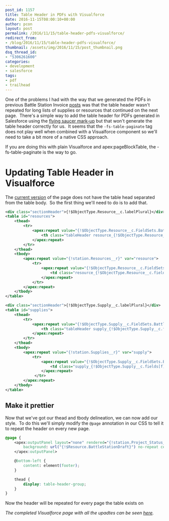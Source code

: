```yaml
---
post_id: 1157
title: Table Header in PDFs with Visualforce
date: 2016-11-15T08:00:10+00:00
author: pcon
layout: post
permalink: /2016/11/15/table-header-pdfs-visualforce/
redirect_from:
- /blog/2016/11/15/table-header-pdfs-visualforce/
thumbnail: /assets/img/2016/11/15/post_thumbnail.png
dsq_thread_id:
- "5306261600"
categories:
- development
- salesforce
tags:
- pdf
- trailhead
---
```

One of the problems I had with the way that we generated the PDFs in previous Battle Station Invoice [posts](/2016/04/25/field-sets-dynamic-visualforce/) was that the table header wasn't repeated for long lists of supplies or resources that continued on the next page.  There's a simple way to add the table header for PDFs generated in Salesforce using the [flying saucer mark-up](http://salesforce.stackexchange.com/questions/83042/how-to-repeat-html-table-header-thead-for-each-page-rendersas-pdf) but that won't generate the table header correctly for us.  It seems that the `-fs-table-paginate` tag does not play well when combined with a Visualforce component so we'll need to take a bit more of a native CSS approach.

<div class="callout warning">If you are doing this with plain Visualforce and apex:pageBlockTable, the -fs-table-paginate is the way to go.</div>

<!--more-->

# Updating Table Header in Visualforce

The [current version](/2016/05/09/watermarking-pdfs-visualforce/) of the page does not have the table head separated from the table body.  So the first thing we'll need to do is to add that.

```xml
<div class="sectionHeader">{!$ObjectType.Resource__c.labelPlural}</div>
<table id="resources">
    <thead>
        <tr>
            <apex:repeat value="{!$ObjectType.Resource__c.FieldSets.Battle_Station_Invoice}" var="f">
                <th class="tableHeader resource_{!$ObjectType.Resource__c.fields[f].Name}">{!$ObjectType.Resource__c.fields[f].Label}</th>
            </apex:repeat>
        </tr>
    </thead>
    <tbody>
        <apex:repeat value="{!station.Resources__r}" var="resource">
            <tr>
                <apex:repeat value="{!$ObjectType.Resource__c.FieldSets.Battle_Station_Invoice}" var="f">
                    <td class="resource_{!$ObjectType.Resource__c.fields[f].Name}"><apex:outputField value="{!resource[f]}"/></td>
                </apex:repeat>
            </tr>
        </apex:repeat>
    </tbody>
</table>

<div class="sectionHeader">{!$ObjectType.Supply__c.labelPlural}</div>
<table id="supplies">
    <thead>
        <tr>
            <apex:repeat value="{!$ObjectType.Supply__c.FieldSets.Battle_Station_Invoice}" var="f">
                <th class="tableHeader supply_{!$ObjectType.Supply__c.fields[f].Name}">{!$ObjectType.Supply__c.fields[f].Label}</th>
            </apex:repeat>
        </tr>
    </thead>
    <tbody>
        <apex:repeat value="{!station.Supplies__r}" var="supply">
            <tr>
                <apex:repeat value="{!$ObjectType.Supply__c.FieldSets.Battle_Station_Invoice}" var="f">
                    <td class="supply_{!$ObjectType.Supply__c.fields[f].Name}"><apex:outputField value="{!supply[f]}"/></td>
                </apex:repeat>
             </tr>
        </apex:repeat>
    </tbody>
</table>
```

## Make it prettier

Now that we've got our thead and tbody delineation, we can now add our style.  To do this we'll simply modify the `@page` annotation in our CSS to tell it to repeat the header on every new page.

```css
@page {
    <apex:outputPanel layout="none" rendered="{!station.Project_Status__c != 'Complete'}">
        background: url("{!$Resource.BattleStationDraft}") no-repeat center center;
    </apex:outputPanel>

    @bottom-left {
        content: element(footer);
    }

    thead {
        display: table-header-group;
    }
}
```

Now the header will be repeated for every page the table exists on

_The completed Visualforce page with all the upadtes can be seen [here](https://github.com/pcon/SalesforceApps/blob/master/battlestation/BattleStation_tableHeader.vfc)._